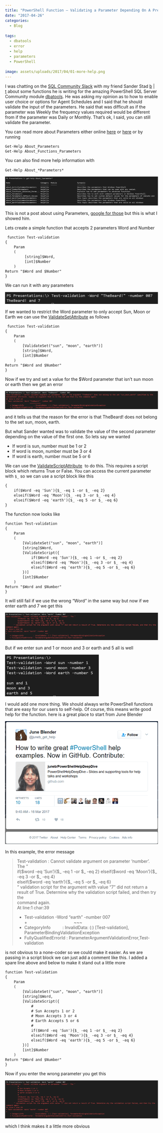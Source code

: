 ```yaml
---
title: "PowerShell Function – Validating a Parameter Depending On A Previous Parameter’s Value"
date: "2017-04-26"
categories:
  - Blog

tags:
  - dbatools
  - error
  - help
  - parameters
  - PowerShell

image: assets/uploads/2017/04/01-more-help.png
---
```

I was chatting on the [SQL Community Slack](https://sqlps.io/slack) with my friend Sander Stad [b](http://www.sqlstad.nl/) | [t](https://twitter.com/sqlstad) about some functions he is writing for the amazing PowerShell SQL Server Community module [dbatools](https://dbatools.io). He was asking my opinion as to how to enable user choice or options for Agent Schedules and I said that he should validate the input of the parameters. He said that was difficult as if the parameter was Weekly the frequency values required would be different from if the parameter was Daily or Monthly. That’s ok, I said, you can still validate the parameter.

You can read more about Parameters either online [here](https://msdn.microsoft.com/en-us/powershell/reference/5.1/microsoft.powershell.core/about/about_parameters) or [here](https://msdn.microsoft.com/en-us/powershell/reference/5.1/microsoft.powershell.core/about/about_functions_advanced_parameters) or by running
```
Get-Help About_Parameters
Get-Help About_Functions_Parameters
```
You can also find more help information with

`Get-Help About_*Parameters*`

[![01 more help.PNG](/assets/uploads/2017/04/01-more-help.png)](/assets/uploads/2017/04/01-more-help.png)

This is not a post about using Parameters, [google for those](https://www.google.co.uk/search?q=powershell+about+paramters&ie=&oe=#safe=strict&q=powershell+parameters&spf=370) but this is what I showed him.

Lets create a simple function that accepts 2 parameters Word and Number
```
 function Test-validation
{
    Param
    (
         [string]$Word,
         [int]$Number
    )
Return "$Word and $Number"
} 
```
We can run it with any parameters

[![02 any parameters](/assets/uploads/2017/04/02-any-parameters.png)](/assets/uploads/2017/04/02-any-parameters.png)

If we wanted to restrict the Word parameter to only accept Sun, Moon or Earth we can use the [ValidateSetAttribute](https://msdn.microsoft.com/en-us/library/ms714434(v=vs.85).aspx) as follows
```
 function Test-validation
{
    Param
    (
        [ValidateSet("sun", "moon", "earth")]
        [string]$Word,
        [int]$Number
    )
Return "$Word and $Number"
}
```
Now if we try and set a value for the $Word parameter that isn’t sun moon or earth then we get an error

[![03 parameter error.PNG](/assets/uploads/2017/04/03-parameter-error.png)](/assets/uploads/2017/04/03-parameter-error.png)

and it tells us that the reason for the error is that TheBeard! does not belong to the set sun, moon, earth.

But what Sander wanted was to validate the value of the second parameter depending on the value of the first one. So lets say we wanted

*   If word is sun, number must be 1 or 2
*   If word is moon, number must be 3 or 4
*   If word is earth, number must be 5 or 6

We can use the [ValidateScriptAttribute](https://msdn.microsoft.com/en-us/library/system.management.automation.validatescriptattribute(v=vs.85).aspx)  to do this. This requires a script block which returns True or False. You can access the current parameter with `$_` so we can use a script block like this
```
{
    if($Word -eq 'Sun'){$_ -eq 1 -or $_ -eq 2}
    elseif($Word -eq 'Moon'){$_ -eq 3 -or $_ -eq 4}
    elseif($Word -eq 'earth'){$_ -eq 5 -or $_ -eq 6}
}
```
The function now looks like
```
function Test-validation
{
    Param
    (
        [ValidateSet("sun", "moon", "earth")]
        [string]$Word,
        [ValidateScript({
            if($Word -eq 'Sun'){$_ -eq 1 -or $_ -eq 2}
            elseif($Word -eq 'Moon'){$_ -eq 3 -or $_ -eq 4}
            elseif($Word -eq 'earth'){$_ -eq 5 -or $_ -eq 6}
        })]
        [int]$Number
    )
Return "$Word and $Number"
}
```
It will still fail if we use the wrong “Word” in the same way but now if we enter earth and 7 we get this

[![04 parameter error.PNG](/assets/uploads/2017/04/04-parameter-error.png)](/assets/uploads/2017/04/04-parameter-error.png)

But if we enter sun and 1 or moon and 3 or earth and 5 all is well

[![05 working](/assets/uploads/2017/04/05-working.png)](/assets/uploads/2017/04/05-working.png)

I would add one more thing. We should always write PowerShell functions that are easy for our users to self-help. Of course, this means write good help for the function. here is a great place to start from June Blender

[![06 June.PNG](/assets/uploads/2017/04/06-june.png)](/assets/uploads/2017/04/06-june.png)

In this example, the error message

> Test-validation : Cannot validate argument on parameter ‘number’. The ”  
> if($word -eq ‘Sun’){$_ -eq 1 -or $_ -eq 2}  
> elseif($word -eq ‘Moon’){$_ -eq 3 -or $_ -eq 4}  
> elseif($word -eq ‘earth’){$_ -eq 5 -or $_ -eq 6}  
> ” validation script for the argument with value “7” did not return a result of True. Determine why the validation script failed, and then try the  
> command again.  
> At line:1 char:39  
> + Test-validation -Word “earth” -number 007  
> +                                       ~~~  
> + CategoryInfo          : InvalidData: (:) [Test-validation], ParameterBindingValidationException  
> + FullyQualifiedErrorId : ParameterArgumentValidationError,Test-validation

is not obvious to a none-coder so we could make it easier. As we are passing in a script block we can just add a comment like this. I added a spare line above and below to make it stand out a little more
```
function Test-validation
{
    Param
    (
        [ValidateSet("sun", "moon", "earth")]
        [string]$Word,
        [ValidateScript({
            #
            # Sun Accepts 1 or 2
            # Moon Accepts 3 or 4
            # Earth Accepts 5 or 6
            #
            if($Word -eq 'Sun'){$_ -eq 1 -or $_ -eq 2}
            elseif($Word -eq 'Moon'){$_ -eq 3 -or $_ -eq 4}
            elseif($Word -eq 'earth'){$_ -eq 5 -or $_ -eq 6}
        })]
        [int]$Number
    )
Return "$Word and $Number"
}
```
Now if you enter the wrong parameter you get this

[![07 more help.PNG](/assets/uploads/2017/04/07-more-help.png)](/assets/uploads/2017/04/07-more-help.png)

which I think makes it a little more obvious

